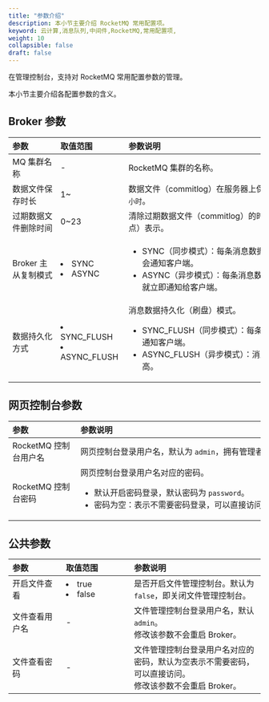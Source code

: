```yaml
---
title: "参数介绍"
description: 本小节主要介绍 RocketMQ 常用配置项。 
keyword: 云计算,消息队列,中间件,RocketMQ,常用配置项,
weight: 10
collapsible: false
draft: false
---
```


在管理控制台，支持对 RocketMQ 常用配置参数的管理。

本小节主要介绍各配置参数的含义。

## Broker 参数

| <span style="display:inline-block;width:80px">参数</span> | <span style="display:inline-block;width:120px">取值范围</span> | <span style="display:inline-block;width:440px">参数说明</span> |
| :-------------------------------------------------------- | :----------------------------------------------------------- | :----------------------------------------------------------- |
| MQ 集群名称                                               | -                                                            | RocketMQ 集群的名称。                                        |
| 数据文件保存时长                                          | 1~                                                           | 数据文件（commitlog）在服务器上保留的最长时间，单位为`小时`。 |
| 过期数据文件删除时间                                      | 0~23                                                         | 清除过期数据文件（commitlog）的时间，以 24 小时制（整点）表示。 |
| Broker 主从复制模式                                       | <li>SYNC </li><li>ASYNC </li>                                          | <ul><li>SYNC（同步模式）：每条消息数据复制到所有从节点，才会通知客户端。</li><li>ASYNC（异步模式）：每条消息数据在主节点处理完成，就立即通知给客户端。</li></ul> |
| 数据持久化方式                                            | <li>SYNC_FLUSH </li><li>ASYNC_FLUSH </li>                              | 消息数据持久化（刷盘）模式。<ul><li>SYNC_FLUSH（同步模式）：每条消息成功写入磁盘后才通知客户端。</li><li>ASYNC_FLUSH（异步模式）：消息批量写到磁盘，性能更高。</li></ul> |

## 网页控制台参数

| <span style="display:inline-block;width:120px">参数</span> | <span style="display:inline-block;width:440px">参数说明</span> |
| :--------------------------------------------------------- | :----------------------------------------------------------- |
| RocketMQ 控制台用户名                                      | 网页控制台登录用户名，默认为 `admin`，拥有管理者权限。       |
| RocketMQ 控制台密码                                        | 网页控制台登录用户名对应的密码。<ul><li>默认开启密码登录，默认密码为 `password`。</li><li>密码为空：表示不需要密码登录，可以直接访问。</li></ul> |

## 公共参数

|<span style="display:inline-block;width:80px">参数</span> |<span style="display:inline-block;width:120px">取值范围</span>|参数说明|
|:----|:----|:----|
| 开启文件查看 |  <li>true </li><li>false </li> | 是否开启文件管理控制台。默认为 `false`，即关闭文件管理控制台。 |
| 文件查看用户名                                            | -                                                            | 文件管理控制台登录用户名，默认`admin`。<br/>修改该参数不会重启 Broker。 |
| 文件查看密码                                              | -                                                            | 文件管理控制台登录用户名对应的密码，默认为空表示不需要密码，可以直接访问。<br/>修改该参数不会重启 Broker。 |

